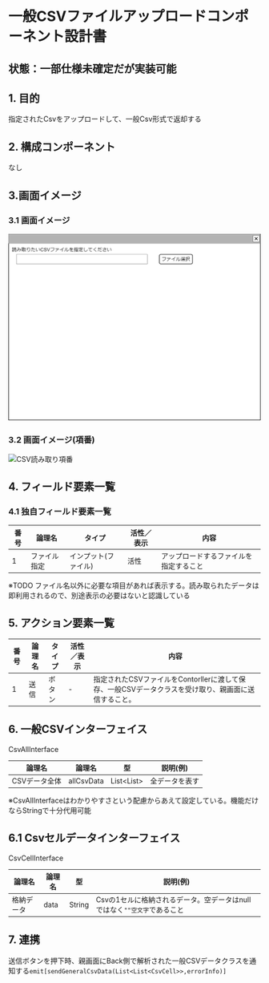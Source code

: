 ﻿# 一般CSVファイルアップロードコンポーネント設計書

## 状態：一部仕様未確定だが実装可能

## 1. 目的

指定されたCsvをアップロードして、一般Csv形式で返却する

## 2. 構成コンポーネント

なし

## 3.画面イメージ

### 3.1 画面イメージ

![CSV読み取り](./image/CSV読み取り.drawio.png)

### 3.2 画面イメージ(項番)

![CSV読み取り項番](./image/CSV読み取り項番.drawio.png)

## 4. フィールド要素一覧

### 4.1 独自フィールド要素一覧

| 番号 |    論理名    |        タイプ        | 活性／表示 |                  内容                  |
| ---- | ------------ | -------------------- | ---------- | -------------------------------------- |
| 1    | ファイル指定 | インプット(ファイル) | 活性       | アップロードするファイルを指定すること |

※TODO ファイル名以外に必要な項目があれば表示する。読み取られたデータは即利用されるので、別途表示の必要はないと認識している

## 5. アクション要素一覧

| 番号 | 論理名 | タイプ | 活性／表示 |                                                 内容                                                 |
| ---- | ------ | ------ | ---------- | ---------------------------------------------------------------------------------------------------- |
| 1    | 送信   | ボタン | -          | 指定されたCSVファイルをContorllerに渡して保存、一般CSVデータクラスを受け取り、親画面に送信すること。 |

## 6. 一般CSVインターフェイス

CsvAllInterface

|    論理名     |   論理名   |              型              |    説明(例)    |
| ------------- | ---------- | ---------------------------- | -------------- |
| CSVデータ全体 | allCsvData | List<List<CsvCellInterface>> | 全データを表す |

※CsvAllInterfaceはわかりやすさという配慮からあえて設定している。機能だけならStringで十分代用可能

## 6.1 Csvセルデータインターフェイス

CsvCellInterface

|   論理名   | 論理名 |   型   |                                 説明(例)                                 |
| ---------- | ------ | ------ | ------------------------------------------------------------------------ |
| 格納データ | data   | String | Csvの1セルに格納されるデータ。空データはnullではなく`""空文字`であること |

## 7. 連携

送信ボタンを押下時、親画面にBack側で解析された一般CSVデータクラスを通知する`emit[sendGeneralCsvData(List<List<CsvCell>>,errorInfo)]`
